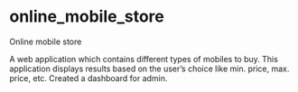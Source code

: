 # online_mobile_store
Online mobile store


A web application which contains different types of mobiles to buy. This application displays results based on the user’s choice like min. price, max. price, etc. Created a dashboard for admin.
